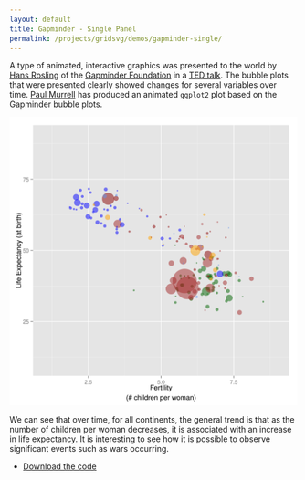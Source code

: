 ```yaml
---
layout: default
title: Gapminder - Single Panel
permalink: /projects/gridsvg/demos/gapminder-single/
---
```


A type of animated, interactive graphics was presented to the world by [Hans Rosling](https://en.wikipedia.org/wiki/Hans_Rosling) of the [Gapminder Foundation](http://www.gapminder.org/) in a [TED talk](https://www.ted.com/talks/hans_rosling_shows_the_best_stats_you_ve_ever_seen.html). The bubble plots that were presented clearly showed changes for several variables over time. [Paul Murrell](https://www.stat.auckland.ac.nz/~paul/) has produced an animated `ggplot2` plot based on the Gapminder bubble plots.

<img src="/projects/gridsvg/demos/gapminder-single/gapminderOnePanel.svg" alt="Gapminder - Single Panel Example Figure" class="span-90pc">

We can see that over time, for all continents, the general trend is that as the number of children per woman decreases, it is associated with an increase in life expectancy. It is interesting to see how it is possible to observe significant events such as wars occurring.

* [Download the code](/projects/gridsvg/demos/gapminder-single/gapminder-single.zip)

<script type="text/javascript" src="/scripts/gridsvg-scripts.js"></script>
